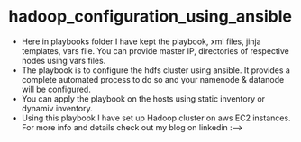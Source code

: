 # hadoop_configuration_using_ansible

* Here in playbooks folder I have kept the playbook, xml files, jinja templates, vars file. You can provide master IP, directories of respective nodes using vars files. 
* The playbook is to configure the hdfs cluster using ansible. It provides a complete automated process to do so and your namenode & datanode will be configured.
* You can apply the playbook on the hosts using static inventory or dynamiv inventory.
* Using this playbook I have set up Hadoop cluster on aws EC2 instances. For more info and details check out my blog on linkedin :--> 
